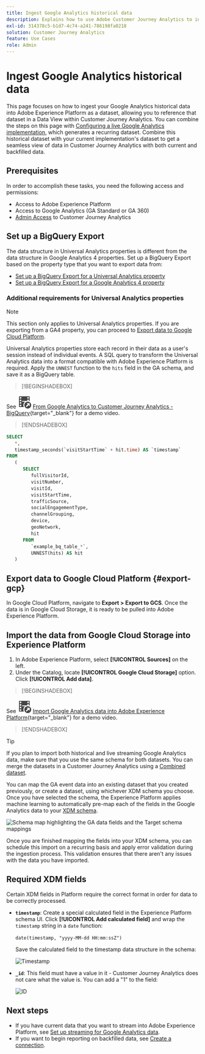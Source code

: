 ```yaml
---
title: Ingest Google Analytics historical data
description: Explains how to use Adobe Customer Journey Analytics to ingest your Google Analytics data into Adobe Experience Platform. 
exl-id: 314378c5-b1d7-4c74-a241-786198fa0218
solution: Customer Journey Analytics
feature: Use Cases
role: Admin
---
```


# Ingest Google Analytics historical data

This page focuses on how to ingest your Google Analytics historical data into Adobe Experience Platform as a dataset, allowing you to reference that dataset in a Data View within Customer Journey Analytics. You can combine the steps on this page with [Configuring a live Google Analytics implementation](streaming.md), which generates a recurring dataset. Combine this historical dataset with your current implementation's dataset to get a seamless view of data in Customer Journey Analytics with both current and backfilled data.

## Prerequisites

In order to accomplish these tasks, you need the following access and permissions:

* Access to Adobe Experience Platform
* Access to Google Analytics (GA Standard or GA 360)
* [Admin Access](/help/technotes/access-control.md) to Customer Journey Analytics

## Set up a BigQuery Export

The data structure in Universal Analytics properties is different from the data structure in Google Analytics 4 properties. Set up a BigQuery Export based on the property type that you want to export data from:

* [Set up a BigQuery Export for a Universal Analytics property](https://support.google.com/analytics/answer/3416092)
* [Set up a BigQuery Export for a Google Analytics 4 property](https://support.google.com/analytics/answer/9823238)

### Additional requirements for Universal Analytics properties

>[!NOTE]
>
>This section only applies to Universal Analytics properties. If you are exporting from a GA4 property, you can proceed to [Export data to Google Cloud Platform](#export-gcp).

Universal Analytics properties store each record in their data as a user's session instead of individual events. A SQL query to transform the Universal Analytics data into a format compatible with Adobe Experience Platform is required. Apply the `UNNEST` function to the `hits` field in the GA schema, and save it as a BigQuery table.


>[!BEGINSHADEBOX]

See ![VideoCheckedOut](/help/assets/icons/VideoCheckedOut.svg) [From Google Analytics to Customer Journey Analytics - BigQuery](https://video.tv.adobe.com/v/332634){target=&#34;_blank&#34;} for a demo video.

>[!ENDSHADEBOX]


```sql
SELECT
   *,
   timestamp_seconds(`visitStartTime` + hit.time) AS `timestamp` 
FROM
   (
      SELECT
         fullVisitorId,
         visitNumber,
         visitId,
         visitStartTime,
         trafficSource,
         socialEngagementType,
         channelGrouping,
         device,
         geoNetwork,
         hit 
      FROM
         `example_bq_table_*`,
         UNNEST(hits) AS hit 
   )
```

## Export data to Google Cloud Platform {#export-gcp}

In Google Cloud Platform, navigate to **Export > Export to GCS**. Once the data is in Google Cloud Storage, it is ready to be pulled into Adobe Experience Platform.

## Import the data from Google Cloud Storage into Experience Platform

1. In Adobe Experience Platform, select **[!UICONTROL Sources]** on the left.
1. Under the Catalog, locate **[!UICONTROL Google Cloud Storage]** option. Click **[!UICONTROL Add data]**.


>[!BEGINSHADEBOX]

See ![VideoCheckedOut](/help/assets/icons/VideoCheckedOut.svg) [Import Google Analytics data into Adobe Experience Platform](https://video.tv.adobe.com/){target=&#34;_blank&#34;} for a demo video.

>[!ENDSHADEBOX]


>[!TIP]
>
>If you plan to import both historical and live streaming Google Analytics data, make sure that you use the same schema for both datasets. You can merge the datasets in a Customer Journey Analytics using a [Combined dataset](/help/connections/combined-dataset.md).

You can map the GA event data into an existing dataset that you created previously, or create a dataset, using whichever XDM schema you choose. Once you have selected the schema, the Experience Platform applies machine learning to automatically pre-map each of the fields in the Google Analytics data to your [XDM schema](https://experienceleague.adobe.com/docs/experience-platform/xdm/home.html#ui).

![Schema map highlighting the GA data fields and the Target schema mappings](../assets/schema-map.png)

Once you are finished mapping the fields into your XDM schema, you can schedule this import on a recurring basis and apply error validation during the ingestion process. This validation ensures that there aren't any issues with the data you have imported.

## Required XDM fields

Certain XDM fields in Platform require the correct format in order for data to be correctly processed.

* **`timestamp`**: Create a special calculated field in the Experience Platform schema UI. Click **[!UICONTROL Add calculated field]** and wrap the `timestamp` string in a `date` function:

   `date(timestamp, "yyyy-MM-dd HH:mm:ssZ")`

   Save the calculated field to the timestamp data structure in the schema:

   ![Timestamp](../assets/timestamp.png)

* **`_id`**: This field must have a value in it - Customer Journey Analytics does not care what the value is. You can add a "1" to the field:

   ![ID](../assets/_id.png)

## Next steps

* If you have current data that you want to stream into Adobe Experience Platform, see [Set up streaming for Google Analytics data](streaming.md).
* If you want to begin reporting on backfilled data, see [Create a connection](/help/connections/create-connection.md).
